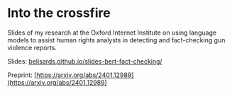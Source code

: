 # Into the crossfire
Slides of my research at the Oxford Internet Institute on using language models to assist human rights analysts in detecting and fact-checking gun violence reports.

Slides: [belisards.github.io/slides-bert-fact-checking/](https://belisards.github.io/slides-bert-fact-checking/)

Preprint: [https://arxiv.org/abs/2401.12989](https://arxiv.org/abs/2401.12989)
